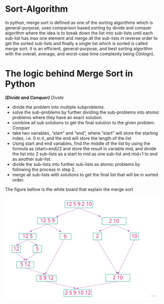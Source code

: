 # Sort-Algorithm

In python, merge sort is defined as one of the sorting algorithms which is general-purpose, uses comparison based sorting by divide and conquer algorithm where the idea is to break down the list into sub-lists until each sub-list has max one element and merge all the sub-lists in reverse order to get the sorted sub-lists and finally a single list which is sorted is called merge sort. It is an efficient, general-purpose, and best sorting algorithm with the overall, average, and worst-case time complexity being O(nlogn).

# The logic behind Merge Sort in Python
***(Divide and Conquer)***
*Divide*
- divide the problem into multiple subproblems.
- solve the sub-problems by further dividing the sub-problems into atomic problems where they have an exact solution.
- combine all sub solutions to get the final solution to the given problem.
*Conquer*
- take two variables, “start” and “end”, where “start” will store the starting index, i.e. 0 in it, and the end will store the length of the list
- Using start and end variables,  find the middle of the list by using the formula as (start+end)/2 and store the result in variable mid, and divide the list into 2 sub-lists as a start to mid as one sub-list and mid+1 to end as another sub-list.
- divide the sub-lists into further sub-lists as atomic problems by following the process in step 2.
- merge all sub-lists with solutions to get the final list that will be in sorted order.

The figure bellow is the white board that explain the merge sort

![](Untitled%20(2).jpg)